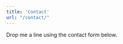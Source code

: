 ```yaml
---
title: 'Contact'
url: "/contact/"
---
```


Drop me a line using the contact form below.

<iframe data-tally-src="https://tally.so/embed/wdvMWo?alignLeft=1&hideTitle=1&transparentBackground=1&dynamicHeight=1" loading="lazy" width="800" height="276" frameborder="0" marginheight="0" marginwidth="0" title="Contact form
"></iframe>
<script>var d=document,w="https://tally.so/widgets/embed.js",v=function(){"undefined"!=typeof Tally?Tally.loadEmbeds():d.querySelectorAll("iframe[data-tally-src]:not([src])").forEach((function(e){e.src=e.dataset.tallySrc}))};if("undefined"!=typeof Tally)v();else if(d.querySelector('script[src="'+w+'"]')==null){var s=d.createElement("script");s.src=w,s.onload=v,s.onerror=v,d.body.appendChild(s);}</script>